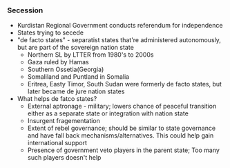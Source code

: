 ### Secession
- Kurdistan Regional Government conducts referendum for independence
- States trying to secede 
- "de facto states" - separatist states that're administered autonomously, but are part of the sovereign nation state
  - Northern SL by LTTER from 1980's to 2000s
  - Gaza ruled by Hamas
  - Southern Ossetia(Georgia)
  - Somaliland and Puntland in Somalia
  - Eritrea, Easty Timor, South Sudan were formerly de facto states, but later became de jure nation states
- What helps de fatco states?
  - External aptronage - military; lowers chance of peaceful transition either as a separate state or integration with nation state
  - Insurgent fragementation
  - Extent of rebel governance; should be similar to state governance and have fall back mechanisms/alternatives. This could help gain international support
  - Presence of government veto players in the parent state; Too many such players doesn't help

